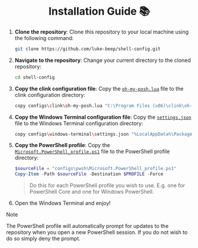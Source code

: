 <div align="center">

# Installation Guide 📚

</div>

1. **Clone the repository**: Clone this repository to your local machine using the following command:

    ```bash
    git clone https://github.com/luke-beep/shell-config.git
    ```

2. **Navigate to the repository**: Change your current directory to the cloned repository:

    ```bash
    cd shell-config
    ```

3. **Copy the clink configuration file**: Copy the [`oh-my-posh.lua`](/configs/clink/oh-my-posh.lua) file to the clink configuration directory:

    ```bash
    copy configs\clink\oh-my-posh.lua "C:\Program Files (x86)\clink\oh-my-posh.lua"
    ```

4. **Copy the Windows Terminal configuration file**: Copy the [`settings.json`](/configs/windows-terminal/settings.json) file to the Windows Terminal configuration directory:

    ```bash
    copy configs\windows-terminal\settings.json "%LocalAppData%\Packages\Microsoft.WindowsTerminal_8wekyb3d8bbwe\LocalState\settings.json"
    ```

5. **Copy the PowerShell profile**: Copy the [`Microsoft.PowerShell_profile.ps1`](/configs/powershell/Microsoft.PowerShell_profile.ps1) file to the PowerShell profile directory:

    ```powershell
    $sourceFile = "configs\pwsh\Microsoft.PowerShell_profile.ps1"
    Copy-Item -Path $sourceFile -Destination $PROFILE -Force
    ```

    > Do this for each PowerShell profile you wish to use. E.g. one for PowerShell Core and one for Windows PowerShell.

6. Open the Windows Terminal and enjoy!

> [!NOTE]
> The PowerShell profile will automatically prompt for updates to the repository when you open a new PowerShell session. If you do not wish to do so simply deny the prompt.
